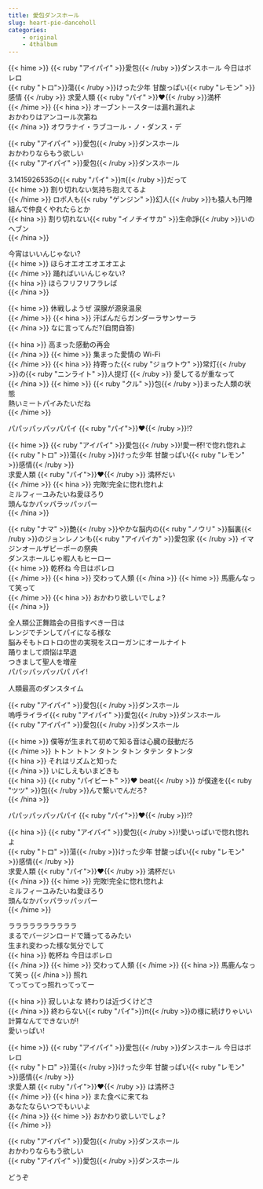 ```yaml
---
title: 愛包ダンスホール
slug: heart-pie-danceholl
categories:
    - original
    - 4thalbum
---
```


{{< hime >}}
{{< ruby "アイパイ" >}}愛包{{< /ruby >}}ダンスホール 今日はボレロ  
{{< ruby "トロ">}}蕩{{< /ruby >}}けった少年 甘酸っぱい{{< ruby "レモン" >}}感情  {{< /ruby >}}
求愛人類 {{< ruby "パイ" >}}♥{{< /ruby >}}満杯  
{{< /hime >}}
{{< hina >}}
オーブントースターは漏れ漏れよ  
おかわりはアンコール次第ね  
{{< /hina >}}
オワラナイ・ラブコール・ノ・ダンス・デ  

{{< ruby "アイパイ" >}}愛包{{< /ruby >}}ダンスホール  
おかわりならもう欲しい  
{{< ruby "アイパイ" >}}愛包{{< /ruby >}}ダンスホール  

3.1415926535の{{< ruby "パイ" >}}π{{< /ruby >}}だって  
{{< hime >}}
割り切れない気持ち抱えてるよ  
{{< /hime >}}
ロボ人も{{< ruby "ゲンジン" >}}幻人{{< /ruby >}}も猿人も円陣組んで仲良くやれたらとか  
{{< hina >}}
割り切れない{{< ruby "イノチイサカ" >}}生命諍{{< /ruby >}}いのヘブン  
{{< /hina >}}

今宵はいいんじゃない?  
{{< hime >}}
ほらオエオエオエオエよ  
{{< /hime >}}
踊ればいいんじゃない?  
{{< hina >}}
ほらフリフリフラレば  
{{< /hina >}}

{{< hime >}}
休戦しようぜ 涙腺が源泉温泉  
{{< /hime >}}
{{< hina >}}
汗ばんだらガンダーラサンサーラ  
{{< /hina >}}
なに言ってんだ?(自問自答)  

{{< hina >}}
高まった感動の再会  
{{< /hina >}}
{{< hime >}}
集まった愛情の Wi-Fi  
{{< /hime >}}
{{< hina >}}
持寄った{{< ruby "ジョウトウ" >}}常灯{{< /ruby >}}の{{< ruby "ニンライト" >}}人提灯  {{< /ruby >}}
愛してるが重なって  
{{< /hina >}}
{{< hime >}}
{{< ruby "クル" >}}包{{< /ruby >}}まった人類の状態  
熱いミートパイみたいだね  
{{< /hime >}}

パパッパッパッパパイ {{< ruby "パイ">}}♥{{< /ruby >}}!?  

{{< hime >}}
{{< ruby "アイパイ" >}}愛包{{< /ruby >}}!愛一杯!で惚れ惚れよ  
{{< ruby "トロ" >}}蕩{{< /ruby >}}けった少年 甘酸っぱい{{< ruby "レモン" >}}感情{{< /ruby >}}  
求愛人類 {{< ruby "パイ">}}♥{{< /ruby >}} 満杯だい  
{{< /hime >}}
{{< hina >}}
完敗!完全に惚れ惚れよ  
ミルフィーユみたいね愛ほろり  
頭んなかパッパラッパッパー  
{{< /hina >}}

{{< ruby "ナマ" >}}艶{{< /ruby >}}やかな脳内の{{< ruby "ノウリ" >}}脳裏{{< /ruby >}}のジョンレノンも{{< ruby "アイパイカ" >}}愛包家  {{< /ruby >}}
イマジンオールザピーポーの祭典  
ダンスホールじゃ暇人もヒーロー  
{{< hime >}}
乾杯ね 今日はボレロ  
{{< /hime >}}
{{< hina >}}
交わって人類 
{{< /hina >}}
{{< hime >}}
馬鹿んなって笑って  
{{< /hime >}}
{{< hina >}}
おかわり欲しいでしょ?  
{{< /hina >}}

全人類公正舞踏会の目指すべき一日は  
レンジでチンしてパイになる様な  
脳みそもトロトロの世の実現をスローガンにオールナイト  
踊りまして煩悩は早退  
つきまして聖人を増産  
パパッパッパッパパ パイ!  

人類最高のダンスタイム  

{{< ruby "アイパイ" >}}愛包{{< /ruby >}}ダンスホール  
嗚呼ライライ{{< ruby "アイパイ" >}}愛包{{< /ruby >}}ダンスホール  
{{< ruby "アイパイ" >}}愛包{{< /ruby >}}ダンスホール  

{{< hime >}}
僕等が生まれて初めて知る音は心臓の鼓動だろ  
{{< /hime >}}
トトン トトン タトン タトン タテン タトンタ  
{{< hina >}}
それはリズムと知った  
{{< /hina >}}
いにしえもいまどきも  
{{< hina >}}
{{< ruby "パイビート" >}}♥ beat{{< /ruby >}} が僕達を{{< ruby "ツツ" >}}包{{< /ruby >}}んで繋いでんだろ?  
{{< /hina >}}

パパッパッパッパパイ {{< ruby "パイ">}}♥{{< /ruby >}}!?  

{{< hina >}}
{{< ruby "アイパイ" >}}愛包{{< /ruby >}}!愛いっぱいで惚れ惚れよ  
{{< ruby "トロ" >}}蕩{{< /ruby >}}けった少年 甘酸っぱい{{< ruby "レモン" >}}感情{{< /ruby >}}  
求愛人類 {{< ruby "パイ">}}♥{{< /ruby >}} 満杯だい  
{{< /hina >}}
{{< hime >}}
完敗!完全に惚れ惚れよ  
ミルフィーユみたいね愛ほろり  
頭んなかパッパラッパッパー  
{{< /hime >}}

ララララララララララ  
まるでバージンロードで踊ってるみたい  
生まれ変わった様な気分でして  
{{< hina >}}
乾杯ね 今日はボレロ  
{{< /hina >}}
{{< hime >}}
交わって人類 
{{< /hime >}}
{{< hina >}}
馬鹿んなって笑っ
{{< /hina >}}
照れ  
てってってっ照れってってー  

{{< hina >}}
寂しいよな 終わりは近づくけどさ  
{{< /hina >}}
終わらない{{< ruby "パイ">}}π{{< /ruby >}}の様に続けりゃいい  
計算なんてできないが!  
愛いっぱい!  

{{< hime >}}
{{< ruby "アイパイ" >}}愛包{{< /ruby >}}ダンスホール 今日はボレロ  
{{< ruby "トロ" >}}蕩{{< /ruby >}}けった少年 甘酸っぱい{{< ruby "レモン" >}}感情{{< /ruby >}}  
求愛人類 {{< ruby "パイ">}}♥{{< /ruby >}} は満杯さ  
{{< /hime >}}
{{< hina >}}
また食べに来てね  
あなたならいつでもいいよ  
{{< /hina >}}
{{< hime >}}
おかわり欲しいでしょ?  
{{< /hime >}}

{{< ruby "アイパイ" >}}愛包{{< /ruby >}}ダンスホール  
おかわりならもう欲しい  
{{< ruby "アイパイ" >}}愛包{{< /ruby >}}ダンスホール  

どうぞ  